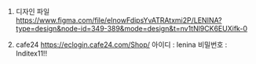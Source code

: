 1. 디자인 파일
   https://www.figma.com/file/eInowFdipsYvATRAtxmi2P/LENINA?type=design&node-id=349-389&mode=design&t=nv1tNl9CK6EUXifk-0

2. cafe24
   https://eclogin.cafe24.com/Shop/
   아이디 : lenina
   비밀번호 : Inditex11!!
